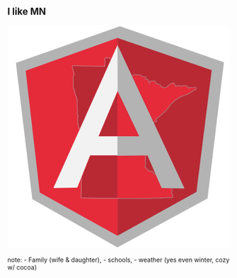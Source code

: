##  I like MN

![AngularMN Logo](/img/angularmn-2.png "I run AngularMN")

note:
    - Family (wife & daughter),
    - schools,
    - weather (yes even winter, cozy w/ cocoa)
